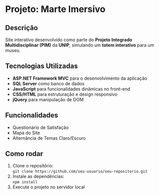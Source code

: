 # Projeto: Marte Imersivo

## Descrição
Site interativo desenvolvido como parte do **Projeto Integrado Multidisciplinar (PIM)** da **UNIP**, simulando um **totem interativo** para um museu. 

## Tecnologias Utilizadas
- **ASP.NET Framework MVC** para o desenvolvimento da aplicação
- **SQL Server** como banco de dados
- **JavaScript** para funcionalidades dinâmicas no front-end
- **CSS/HTML** para estruturação e design responsivo
- **jQuery** para manipulação de DOM

## Funcionalidades
- Questionário de Satisfação
- Mapa do Site
- Alternância de Temas Claro/Escuro

## Como rodar
1. Clone o repositório:  
   `git clone https://github.com/seu-usuario/seu-repositorio.git`
2. Instale as dependências:  
   `npm install`  
3. Execute o projeto no servidor local
